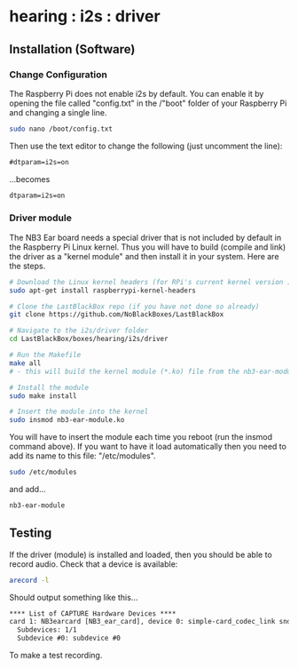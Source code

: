 # hearing : i2s : driver

## Installation (Software)

### Change Configuration 

The Raspberry Pi does not enable i2s by default. You can enable it by opening the file called "config.txt" in the /"boot" folder of your Raspberry Pi and changing a single line.

```bash
sudo nano /boot/config.txt
```

Then use the text editor to change the following (just uncomment the line):

```txt
#dtparam=i2s=on
```
...becomes

```txt
dtparam=i2s=on
```

### Driver module

The NB3 Ear board needs a special driver that is not included by default in the Raspberry Pi Linux kernel. Thus you will have to build (compile and link) the driver as a "kernel module" and then install it in your system. Here are the steps.

```bash
# Download the Linux kernel headers (for RPi's current kernel version )
sudo apt-get install raspberrypi-kernel-headers

# Clone the LastBlackBox repo (if you have not done so already)
git clone https://github.com/NoBlackBoxes/LastBlackBox

# Navigate to the i2s/driver folder
cd LastBlackBox/boxes/hearing/i2s/driver

# Run the Makefile
make all
# - this will build the kernel module (*.ko) file from the nb3-ear-module.c source file.

# Install the module
sudo make install

# Insert the module into the kernel
sudo insmod nb3-ear-module.ko
```

You will have to insert the module each time you reboot (run the insmod command above). If you want to have it load automatically then you need to add its name to this file: "/etc/modules".

```bash
sudo /etc/modules
```

and add...

```txt
nb3-ear-module
```

## Testing

If the driver (module) is installed and loaded, then you should be able to record audio. Check that a device is available:

```bash
arecord -l
```

Should output something like this...

```txt
**** List of CAPTURE Hardware Devices ****
card 1: NB3earcard [NB3_ear_card], device 0: simple-card_codec_link snd-soc-dummy-dai-0 [simple-card_codec_link snd-soc-dummy-dai-0]
  Subdevices: 1/1
  Subdevice #0: subdevice #0
```

To make a test recording.

```bash

```